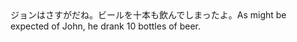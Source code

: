 <tr><td>ジョンはさすがだね。ビールを十本も飲んでしまったよ。<td><tr><tr><td>As might be expected of John, he drank 10 bottles of beer.<td><tr></table>

